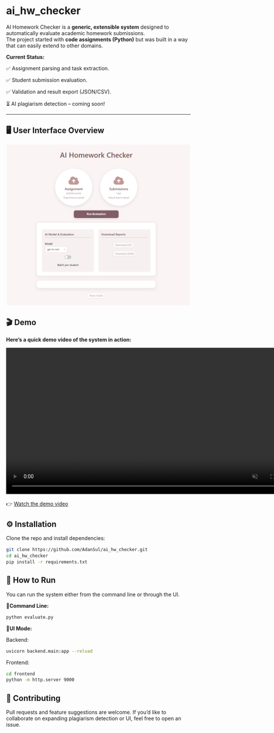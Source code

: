 # ai_hw_checker


AI Homework Checker is a **generic, extensible system** designed to automatically evaluate academic homework submissions.  
The project started with **code assignments (Python)** but was built in a way that can easily extend to other domains.

**Current Status:**

✅ Assignment parsing and task extraction.

✅ Student submission evaluation.

✅ Validation and result export (JSON/CSV).

⏳ AI plagiarism detection – coming soon!

---

## 🖥️ User Interface Overview

<div align="center">
  <img src="./demo/UI.png" width="500" alt="AI Homework Checker UI" />
</div>

## 🎬 Demo

**Here’s a quick demo video of the system in action:**

<video controls width="800" muted playsinline>
  <source src="https://raw.githubusercontent.com/AdanSul/ai_hw_checker/main/demo/demo.mp4" type="video/mp4" />
  If the video doesn’t load, <a href="https://raw.githubusercontent.com/AdanSul/ai_hw_checker/main/demo/demo.mp4">download it here</a>.
</video>

👉 [Watch the demo video](./demo/demo.mp4)


## ⚙️ Installation

Clone the repo and install dependencies:

```bash
git clone https://github.com/AdanSul/ai_hw_checker.git
cd ai_hw_checker
pip install -r requirements.txt
```


## 🚀 How to Run

You can run the system either from the command line or through the UI.

**🔹Command Line:**
```bash
python evaluate.py
```

**🔹UI Mode:**

Backend:
```bash
uvicorn backend.main:app --reload
```

Frontend:
```bash
cd frontend
python -m http.server 9000
```


## 🤝 Contributing

Pull requests and feature suggestions are welcome.
If you’d like to collaborate on expanding plagiarism detection or UI, feel free to open an issue.
